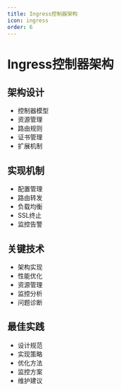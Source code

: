 ```yaml
---
title: Ingress控制器架构
icon: ingress
order: 6
---
```


# Ingress控制器架构

## 架构设计
- 控制器模型
- 资源管理
- 路由规则
- 证书管理
- 扩展机制

## 实现机制
- 配置管理
- 路由转发
- 负载均衡
- SSL终止
- 监控告警

## 关键技术
- 架构实现
- 性能优化
- 资源管理
- 监控分析
- 问题诊断

## 最佳实践
- 设计规范
- 实现策略
- 优化方法
- 监控方案
- 维护建议
